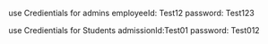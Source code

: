 use Credientials for admins
employeeId: Test12
password: Test123

use Credientials for Students
admissionId:Test01
password: Test012


